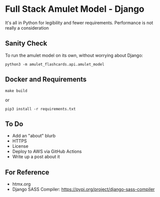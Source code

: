 # Full Stack Amulet Model - Django

It's all in Python for legibility and fewer requirements. Performance is not really a consideration

## Sanity Check

To run the amulet model on its own, without worrying about Django:
```
python3 -m amulet_flashcards.api.amulet_model
```


## Docker and Requirements

```
make build
```

or 

```
pip3 install -r requirements.txt
```


## To Do

- Add an "about" blurb
- HTTPS
- License
- Deploy to AWS via GitHub Actions
- Write up a post about it



## For Reference

- htmx.org
- Django SASS Compiler: https://pypi.org/project/django-sass-compiler

